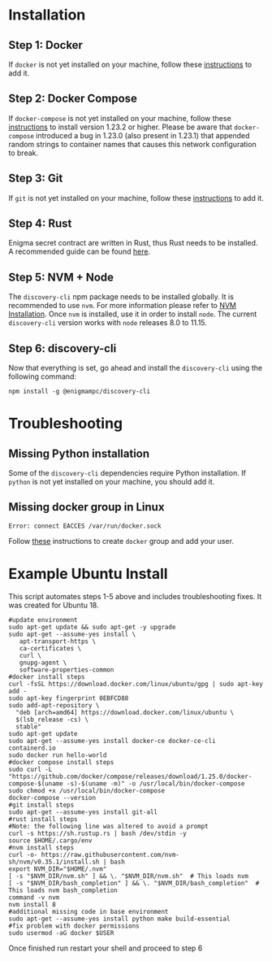 # Installation

## Step 1: Docker
If `docker` is not yet installed on your machine, follow these [instructions](https://docs.docker.com/install/) to add it. 

## Step 2: Docker Compose
If `docker-compose` is not yet installed on your machine, follow these [instructions](https://docs.docker.com/compose/install/) to install version 1.23.2 or higher. Please be aware that `docker-compose` introduced a bug in 1.23.0 (also present in 1.23.1) that appended random strings to container names that causes this network configuration to break. 

## Step 3: Git
If `git` is not yet installed on your machine, follow these [instructions](https://git-scm.com/book/en/v2/Getting-Started-Installing-Git) to add it. 

## Step 4: Rust
Enigma secret contract are written in Rust, thus Rust needs to be installed. A recommended guide can be found [here](https://doc.rust-lang.org/book/ch01-01-installation.html).  

## Step 5: NVM + Node
The `discovery-cli` npm package needs to be installed globally. It is recommended to use `nvm`. For more information please refer to [NVM Installation](https://github.com/nvm-sh/nvm). Once `nvm` is installed, use it in order to install `node`. The current `discovery-cli` version works with `node` releases 8.0 to 11.15. 

## Step 6: discovery-cli
Now that everything is set, go ahead and install the `discovery-cli` using the following command:
 
```
npm install -g @enigmampc/discovery-cli
```

# Troubleshooting

## Missing Python installation
Some of the `discovery-cli` dependencies require Python installation. 
If `python` is not yet installed on your machine, you should add it. 

## Missing docker group in Linux
```
Error: connect EACCES /var/run/docker.sock
```
Follow [these](https://docs.docker.com/install/linux/linux-postinstall/) instructions to create `docker` group and add your user.

# Example Ubuntu Install
This script automates steps 1-5 above and includes troubleshooting fixes. It was created for Ubuntu 18. 
```
#update environment
sudo apt-get update && sudo apt-get -y upgrade
sudo apt-get --assume-yes install \
   apt-transport-https \
   ca-certificates \
   curl \
   gnupg-agent \
   software-properties-common 
#docker install steps
curl -fsSL https://download.docker.com/linux/ubuntu/gpg | sudo apt-key add -
sudo apt-key fingerprint 0EBFCD88
sudo add-apt-repository \
  "deb [arch=amd64] https://download.docker.com/linux/ubuntu \
  $(lsb_release -cs) \
  stable"
sudo apt-get update
sudo apt-get --assume-yes install docker-ce docker-ce-cli containerd.io
sudo docker run hello-world
#docker compose install steps
sudo curl -L "https://github.com/docker/compose/releases/download/1.25.0/docker-compose-$(uname -s)-$(uname -m)" -o /usr/local/bin/docker-compose
sudo chmod +x /usr/local/bin/docker-compose
docker-compose --version
#git install steps
sudo apt-get --assume-yes install git-all
#rust install steps
#Note: the following line was altered to avoid a prompt
curl -s https://sh.rustup.rs | bash /dev/stdin -y
source $HOME/.cargo/env
#nvm install steps
curl -o- https://raw.githubusercontent.com/nvm-sh/nvm/v0.35.1/install.sh | bash
export NVM_DIR="$HOME/.nvm"
[ -s "$NVM_DIR/nvm.sh" ] && \. "$NVM_DIR/nvm.sh"  # This loads nvm
[ -s "$NVM_DIR/bash_completion" ] && \. "$NVM_DIR/bash_completion"  # This loads nvm bash_completion
command -v nvm
nvm install 8
#additional missing code in base environment
sudo apt-get --assume-yes install python make build-essential
#fix problem with docker permissions
sudo usermod -aG docker $USER
```
Once finished run restart your shell and proceed to step 6
